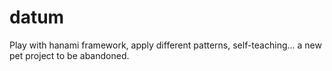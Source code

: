 # datum
Play with hanami framework, apply different patterns, self-teaching... a new pet project to be abandoned.
